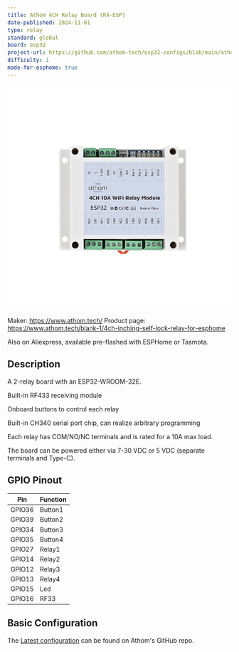```yaml
---
title: Athom 4CH Relay Board (R4-ESP)
date-published: 2024-11-01
type: relay
standard: global
board: esp32
project-url: https://github.com/athom-tech/esp32-configs/blob/main/athom-4ch-relay-board.yaml
difficulty: 1
made-for-esphome: true
---
```


![alt text](athom-4ch-relay.webp "Athom 4CH Relay Board - R4-ESP")

Maker: https://www.athom.tech/
Product page: https://www.athom.tech/blank-1/4ch-inching-self-lock-relay-for-esphome

Also on Aliexpress, available pre-flashed with ESPHome or Tasmota.

## Description

A 2-relay board with an ESP32-WROOM-32E.

Built-in RF433 receiving module

Onboard buttons to control each relay

Built-in CH340 serial port chip, can realize arbitrary programming

Each relay has COM/NO/NC terminals and is rated for a 10A max load.

The board can be powered either via 7-30 VDC or 5 VDC (separate terminals and Type-C).

## GPIO Pinout

| Pin    | Function   |
| ------ | ---------- |
| GPIO36 | Button1    |
| GPIO39 | Button2    |
| GPIO34 | Button3    |
| GPIO35 | Button4    |
| GPIO27 | Relay1     |
| GPIO14 | Relay2     |
| GPIO12 | Relay3     |
| GPIO13 | Relay4     |
| GPIO15 | Led        |
| GPIO16 | RF33       |

## Basic Configuration

The [Latest configuration](https://github.com/athom-tech/esp32-configs/blob/main/athom-4ch-relay-board.yaml)
can be found on Athom's GitHub repo.

